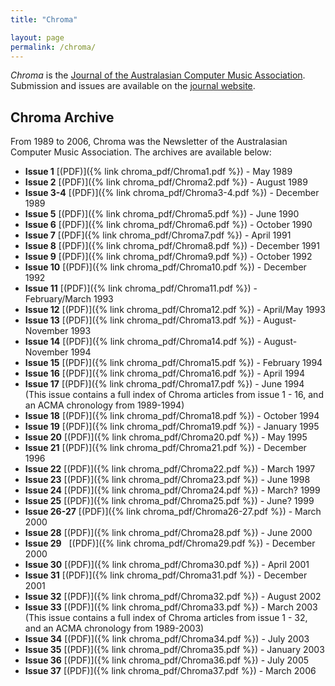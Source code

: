 ```yaml
---
title: "Chroma"

layout: page
permalink: /chroma/
---
```


_Chroma_ is the [Journal of the Australasian Computer Music Association](https://journal.computermusic.org.au/chroma). Submission and issues are available on the [journal website](https://journal.computermusic.org.au/chroma). 

## Chroma Archive

From 1989 to 2006, Chroma was the Newsletter of the Australasian Computer Music Association. The archives are available below:

- **Issue 1** [(PDF)]({% link chroma_pdf/Chroma1.pdf %}) - May 1989
- **Issue 2** [(PDF)]({% link chroma_pdf/Chroma2.pdf %}) - August 1989
- **Issue 3-4** [(PDF)]({% link chroma_pdf/Chroma3-4.pdf %}) - December 1989
- **Issue 5** [(PDF)]({% link chroma_pdf/Chroma5.pdf %}) - June 1990
- **Issue 6** [(PDF)]({% link chroma_pdf/Chroma6.pdf %}) - October 1990
- **Issue 7** [(PDF]({% link chroma_pdf/Chroma7.pdf %}) - April 1991
- **Issue 8** [(PDF)]({% link chroma_pdf/Chroma8.pdf %}) - December 1991
- **Issue 9** [(PDF)]({% link chroma_pdf/Chroma9.pdf %}) - October 1992
- **Issue 10** [(PDF)]({% link chroma_pdf/Chroma10.pdf %}) - December 1992
- **Issue 11** [(PDF)]({% link chroma_pdf/Chroma11.pdf %}) - February/March 1993
- **Issue 12** [(PDF)]({% link chroma_pdf/Chroma12.pdf %}) - April/May 1993
- **Issue 13** [(PDF)]({% link chroma_pdf/Chroma13.pdf %}) - August-November 1993
- **Issue 14** [(PDF)]({% link chroma_pdf/Chroma14.pdf %}) - August-November 1994
- **Issue 15** [(PDF)]({% link chroma_pdf/Chroma15.pdf %}) - February 1994
- **Issue 16** [(PDF)]({% link chroma_pdf/Chroma16.pdf %}) - April 1994
- **Issue 17** [(PDF)]({% link chroma_pdf/Chroma17.pdf %}) - June 1994  
    (This issue contains a full index of Chroma articles from issue 1 - 16, and an ACMA chronology from 1989-1994)
- **Issue 18** [(PDF)]({% link chroma_pdf/Chroma18.pdf %}) - October 1994
- **Issue 19** [(PDF)]({% link chroma_pdf/Chroma19.pdf %}) - January 1995
- **Issue 20** [(PDF)]({% link chroma_pdf/Chroma20.pdf %}) - May 1995
- **Issue 21** [(PDF)]({% link chroma_pdf/Chroma21.pdf %}) - December 1996
- **Issue 22** [(PDF)]({% link chroma_pdf/Chroma22.pdf %}) - March 1997
- **Issue 23** [(PDF)]({% link chroma_pdf/Chroma23.pdf %}) - June 1998
- **Issue 24** [(PDF)]({% link chroma_pdf/Chroma24.pdf %}) - March? 1999
- **Issue 25** [(PDF)]({% link chroma_pdf/Chroma25.pdf %}) - June? 1999
- **Issue 26-27** [(PDF)]({% link chroma_pdf/Chroma26-27.pdf %}) - March 2000
- **Issue 28** [(PDF)]({% link chroma_pdf/Chroma28.pdf %}) - June 2000
- **Issue 29**   [(PDF)]({% link chroma_pdf/Chroma29.pdf %}) - December 2000
- **Issue 30** [(PDF)]({% link chroma_pdf/Chroma30.pdf %}) - April 2001
- **Issue 31** [(PDF)]({% link chroma_pdf/Chroma31.pdf %}) - December 2001
- **Issue 32** [(PDF)]({% link chroma_pdf/Chroma32.pdf %}) - August 2002
- **Issue 33** [(PDF)]({% link chroma_pdf/Chroma33.pdf %}) - March 2003  
    (This issue contains a full index of Chroma articles from issue 1 - 32, and an ACMA chronology from 1989-2003)
- **Issue 34** [(PDF)]({% link chroma_pdf/Chroma34.pdf %}) - July 2003
- **Issue 35** [(PDF)]({% link chroma_pdf/Chroma35.pdf %}) - January 2003
- **Issue 36** [(PDF)]({% link chroma_pdf/Chroma36.pdf %}) - July 2005
- **Issue 37** [(PDF)]({% link chroma_pdf/Chroma37.pdf %}) - March 2006
